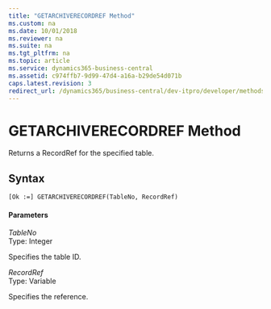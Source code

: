 ```yaml
---
title: "GETARCHIVERECORDREF Method"
ms.custom: na
ms.date: 10/01/2018
ms.reviewer: na
ms.suite: na
ms.tgt_pltfrm: na
ms.topic: article
ms.service: dynamics365-business-central
ms.assetid: c974ffb7-9d99-47d4-a16a-b29de54d071b
caps.latest.revision: 3
redirect_url: /dynamics365/business-central/dev-itpro/developer/methods-auto/library
---
```


 

# GETARCHIVERECORDREF Method
Returns a RecordRef for the specified table.  
  
## Syntax  
  
```  
[Ok :=] GETARCHIVERECORDREF(TableNo, RecordRef)  
```  
  
#### Parameters  
 *TableNo*  
 Type: Integer  
  
 Specifies the table ID.  
  
 *RecordRef*  
 Type: Variable  
  
 Specifies the reference.  
